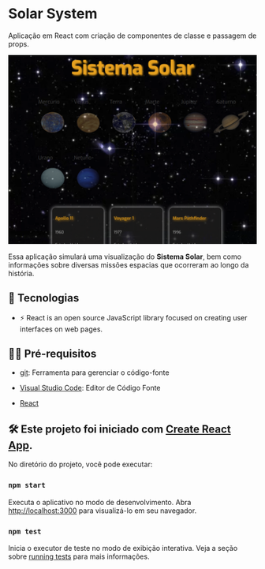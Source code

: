 # Solar System

Aplicação em React com criação de componentes de classe e passagem de props.

![preview](./solar-system/.github/preview.png)

Essa aplicação simulará uma visualização do **Sistema Solar**, bem como informações sobre diversas missões espacias que ocorreram ao longo da história.

## 🚀 Tecnologias

- ⚡ React is an open source JavaScript library focused on creating user interfaces on web pages.

## ✋🏻 Pré-requisitos

- [git](https://git-scm.com/downloads): Ferramenta para gerenciar o código-fonte

- [Visual Studio Code](https://code.visualstudio.com/): Editor de Código Fonte
- [React](https://reactjs.org/)

## :hammer_and_wrench: Este projeto foi iniciado com [Create React App](https://github.com/facebook/create-react-app).

No diretório do projeto, você pode executar:

### `npm start`

Executa o aplicativo no modo de desenvolvimento.
Abra [http://localhost:3000](http://localhost:3000) para visualizá-lo em seu navegador.

### `npm test`

Inicia o executor de teste no modo de exibição interativa.
Veja a seção sobre [running tests](https://facebook.github.io/create-react-app/docs/running-tests) para mais informações.
